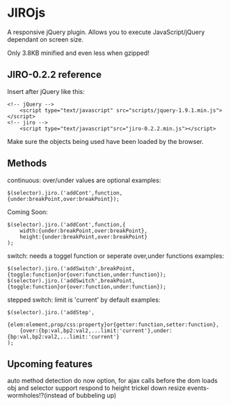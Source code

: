 JIROjs
==========
A responsive jQuery plugin. Allows you to execute JavaScript/jQuery dependant on screen size.

Only 3.8KB minified and even less when gzipped!


JIRO-0.2.2 reference
---------------------
Insert after jQuery like this:
```
<!-- jQuery -->
	<script type="text/javascript" src="scripts/jquery-1.9.1.min.js"></script>
<!-- jiro -->
	<script type="text/javascript"src="jiro-0.2.2.min.js"></script>
```
Make sure the objects being used have been loaded by the browser.

Methods
----------
continuous:
over/under values are optional
examples:

	$(selector).jiro.('addCont',function,{under:breakPoint,over:breakPoint});
	
Coming Soon:
	
	$(selector).jiro.('addCont',function,{
		width:{under:breakPoint,over:breakPoint},
		height:{under:breakPoint,over:breakPoint}	
	);

switch:
needs a toggel function or seperate over,under functions
examples:

	$(selector).jiro.('addSwitch',breakPoint,{toggle:function}or{over:function,under:function});
	$(selector).jiro.('addSwitch',breakPoint,{toggle:function}or{over:function,under:function});

stepped switch:
limit is 'current' by default
examples:

	$(selector).jiro.('addStep',
		{elem:element,prop/css:property}or{getter:function,setter:function},
		{over:{bp:val,bp2:val2,...limit:'current'},under:{bp:val,bp2:val2,...limit:'current'}
	);

Upcoming features
--------------------
auto method detection
do now option, for ajax calls before the dom loads
obj and selector support
respond to height
trickel down resize events-wormholes!?(instead of bubbeling up)
